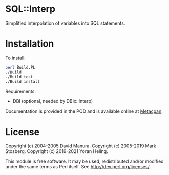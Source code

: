 # SQL::Interp

Simplified interpolation of variables into SQL statements.

# Installation

To install:

```sh
perl Build.PL
./Build
./Build test
./Build install
```

Requirements:

- DBI (optional, needed by DBIx::Interp)

Documentation is provided in the POD and is available online at [Metacpan](https://metacpan.org/pod/SQL::Interp).

# License

Copyright (c) 2004-2005 David Manura.
Copyright (c) 2005-2019 Mark Stosberg.
Copyright (c) 2019-2021 Yoran Heling.

This module is free software. It may be used, redistributed
and/or modified under the same terms as Perl itself.
See http://dev.perl.org/licenses/.
